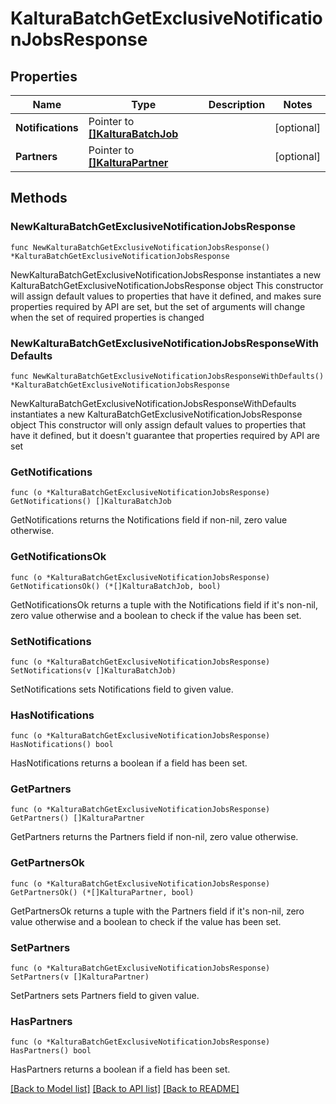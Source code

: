 # KalturaBatchGetExclusiveNotificationJobsResponse

## Properties

Name | Type | Description | Notes
------------ | ------------- | ------------- | -------------
**Notifications** | Pointer to [**[]KalturaBatchJob**](KalturaBatchJob.md) |  | [optional] 
**Partners** | Pointer to [**[]KalturaPartner**](KalturaPartner.md) |  | [optional] 

## Methods

### NewKalturaBatchGetExclusiveNotificationJobsResponse

`func NewKalturaBatchGetExclusiveNotificationJobsResponse() *KalturaBatchGetExclusiveNotificationJobsResponse`

NewKalturaBatchGetExclusiveNotificationJobsResponse instantiates a new KalturaBatchGetExclusiveNotificationJobsResponse object
This constructor will assign default values to properties that have it defined,
and makes sure properties required by API are set, but the set of arguments
will change when the set of required properties is changed

### NewKalturaBatchGetExclusiveNotificationJobsResponseWithDefaults

`func NewKalturaBatchGetExclusiveNotificationJobsResponseWithDefaults() *KalturaBatchGetExclusiveNotificationJobsResponse`

NewKalturaBatchGetExclusiveNotificationJobsResponseWithDefaults instantiates a new KalturaBatchGetExclusiveNotificationJobsResponse object
This constructor will only assign default values to properties that have it defined,
but it doesn't guarantee that properties required by API are set

### GetNotifications

`func (o *KalturaBatchGetExclusiveNotificationJobsResponse) GetNotifications() []KalturaBatchJob`

GetNotifications returns the Notifications field if non-nil, zero value otherwise.

### GetNotificationsOk

`func (o *KalturaBatchGetExclusiveNotificationJobsResponse) GetNotificationsOk() (*[]KalturaBatchJob, bool)`

GetNotificationsOk returns a tuple with the Notifications field if it's non-nil, zero value otherwise
and a boolean to check if the value has been set.

### SetNotifications

`func (o *KalturaBatchGetExclusiveNotificationJobsResponse) SetNotifications(v []KalturaBatchJob)`

SetNotifications sets Notifications field to given value.

### HasNotifications

`func (o *KalturaBatchGetExclusiveNotificationJobsResponse) HasNotifications() bool`

HasNotifications returns a boolean if a field has been set.

### GetPartners

`func (o *KalturaBatchGetExclusiveNotificationJobsResponse) GetPartners() []KalturaPartner`

GetPartners returns the Partners field if non-nil, zero value otherwise.

### GetPartnersOk

`func (o *KalturaBatchGetExclusiveNotificationJobsResponse) GetPartnersOk() (*[]KalturaPartner, bool)`

GetPartnersOk returns a tuple with the Partners field if it's non-nil, zero value otherwise
and a boolean to check if the value has been set.

### SetPartners

`func (o *KalturaBatchGetExclusiveNotificationJobsResponse) SetPartners(v []KalturaPartner)`

SetPartners sets Partners field to given value.

### HasPartners

`func (o *KalturaBatchGetExclusiveNotificationJobsResponse) HasPartners() bool`

HasPartners returns a boolean if a field has been set.


[[Back to Model list]](../README.md#documentation-for-models) [[Back to API list]](../README.md#documentation-for-api-endpoints) [[Back to README]](../README.md)



